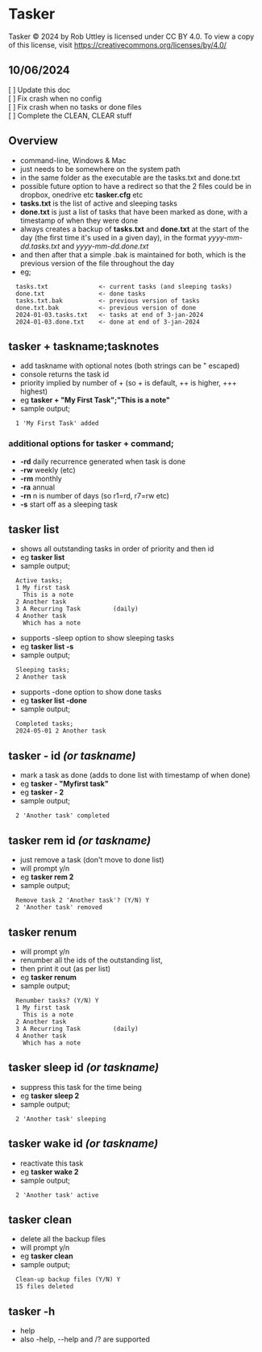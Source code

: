 ﻿# Tasker  
Tasker © 2024 by Rob Uttley is licensed under CC BY 4.0. To view a copy of this license, visit https://creativecommons.org/licenses/by/4.0/

## 10/06/2024  
[ ] Update this doc  
[ ] Fix crash when no config  
[ ] Fix crash when no tasks or done files  
[ ] Complete the CLEAN, CLEAR stuff





## Overview  
* command-line, Windows & Mac  
* just needs to be somewhere on the system path  
* in the same folder as the executable are the tasks.txt and done.txt  
* possible future option to have a redirect so that the 2 files could be in dropbox, onedrive etc **tasker.cfg** etc  
* **tasks.txt** is the list of active and sleeping tasks  
* **done.txt** is just a list of tasks that have been marked as done, with a timestamp of when they were done
* always creates a backup of **tasks.txt** and **done.txt** at the start of the day (the first time it's used in a given day), 
in the format *yyyy-mm-dd.tasks.txt* and *yyyy-mm-dd.done.txt*
* and then after that a simple .bak is maintained for both, which is the previous version of the file throughout the day  
* eg;  
```  
  tasks.txt              <- current tasks (and sleeping tasks)
  done.txt               <- done tasks
  tasks.txt.bak          <- previous version of tasks
  done.txt.bak           <- previous version of done
  2024-01-03.tasks.txt   <- tasks at end of 3-jan-2024  
  2024-01-03.done.txt    <- done at end of 3-jan-2024  
```


## tasker + taskname;tasknotes 
  * add taskname with optional notes (both strings can be " escaped)  
  * console returns the task id  
  * priority implied by number of + (so + is default, ++ is higher, +++ highest)  
  * eg **tasker + "My First Task";"This is a note"**
  * sample output;
```  
  1 'My First Task' added  
```
### additional options for tasker + command;
  * **-rd** daily recurrence generated when task is done  
  * **-rw** weekly (etc)  
  * **-rm** monthly  
  * **-ra** annual  
  * **-rn** n is number of days (so r1=rd, r7=rw etc)  
  * **-s** start off as a sleeping task  


## tasker list
  * shows all outstanding tasks in order of priority and then id  
  * eg **tasker list**  
  * sample output;
```  
  Active tasks;
  1 My first task  
    This is a note  
  2 Another task  
  3 A Recurring Task         (daily)  
  4 Another task  
    Which has a note
```
  * supports -sleep option to show sleeping tasks  
  * eg **tasker list -s**  
  * sample output;
```  
  Sleeping tasks;
  2 Another task  
```
  * supports -done option to show done tasks  
  * eg **tasker list -done**  
  * sample output;
```  
  Completed tasks;
  2024-05-01 2 Another task  
```

## tasker - id *(or taskname)*
  * mark a task as done (adds to done list with timestamp of when done)
  * eg **tasker - "Myfirst task"**
  * eg **tasker - 2**
  * sample output;
```  
  2 'Another task' completed  
```


## tasker rem id *(or taskname)*
  * just remove a task (don't move to done list) 
  * will prompt y/n
  * eg **tasker rem 2**
  * sample output;
```  
  Remove task 2 'Another task'? (Y/N) Y  
  2 'Another task' removed  
```

## tasker renum
  * will prompt y/n
  * renumber all the ids of the outstanding list,  
  * then print it out (as per list)
  * eg **tasker renum**  
  * sample output;
```  
  Renumber tasks? (Y/N) Y  
  1 My first task  
    This is a note  
  2 Another task  
  3 A Recurring Task         (daily)  
  4 Another task  
    Which has a note
```

## tasker sleep id *(or taskname)*
  * suppress this task for the time being
  * eg **tasker sleep 2**
  * sample output;
```  
  2 'Another task' sleeping
```

## tasker wake id *(or taskname)*
  * reactivate this task
  * eg **tasker wake 2**
  * sample output;
```  
  2 'Another task' active
```


## tasker clean
  * delete all the backup files
  * will prompt y/n  
  * eg **tasker clean**
  * sample output;
```  
  Clean-up backup files (Y/N) Y  
  15 files deleted
```


## tasker -h
  * help
  * also -help, --help and /? are supported  









